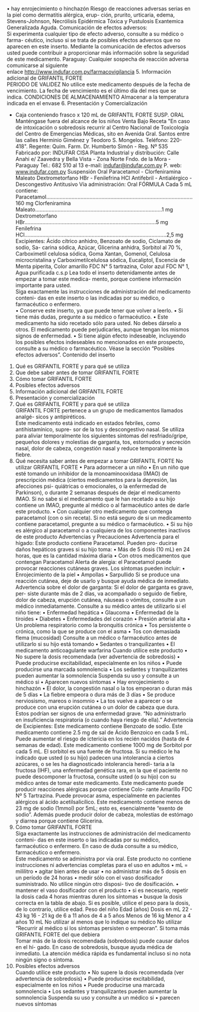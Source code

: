 •  hay enrojecimiento o hinchazón
Riesgo de reacciones adversas serias en la piel como dermatitis alérgica, erup-
ción,  prurito, urticaria, edema, Stevens-Johnson,  Necrólisis  Epidérmica Tóxica y 
Pustulosis  Exantemica Generalizada Aguda.
Comunicación de efectos adversos:  
Si experimenta cualquier tipo de efecto adverso, consulte a su médico o farma-
céutico, incluso si se trata de posibles efectos adversos que no aparecen en este 
inserto. Mediante la comunicación de efectos adversos usted puede contribuir a 
proporcionar más información sobre la seguridad de este medicamento.
Paraguay:  Cualquier  sospecha  de  reacción  adversa  comunicarse  al  siguiente  
enlace http://www.indufar.com.py/farmacovigilancia 
5. Información adicional de GRIFANTIL FORTE  
PERIODO DE VALIDEZ
No  utilice  este  medicamento  después  de  la  fecha  de  vencimiento.  La  fecha  de 
vencimiento es el último día del mes que se indica.
CONDICIONES DE ALMACENAMIENTO
Almacenar a la temperatura indicada en el envase 
6. Presentación y Comercialización 
- Caja conteniendo frasco x 120 mL de GRIFANTIL FORTE SUSP. ORAL  
Manténgase  fuera  del  alcance  de  los  niños
Venta  Bajo  Receta
"En  caso  de  intoxicación  o  sobredosis  recurrir  al  Centro  Nacional  de 
Toxicología  del  Centro  de  Emergencias  Médicas,  sito  en  Avenida  Gral. 
Santos  entre  las  calles  Herminio  Giménez  y  Teodoro  S.  Mongelos. 
Teléfono:  220-418".
Regente: Quím. Farm.
Dr. Humberto Simón - Reg. Nº 535
Fabricado por:
INDUFAR CISA
Planta Industrial y distribución:
Calle Anahi e/ Zaavedra y 
Bella Vista - Zona Norte
Fndo. de la Mora - Paraguay
Tel.: 682 510 al 13
e-mail: indufar@indufar.com.py
P. web: www.indufar.com.py
Suspensión  Oral
Paracetamol  -  Clorfeniramina  Maleato 
Dextrometorfano  HBr  -  Fenilefrina  HCl
Antifebril  -  Antialérgico  -  Descongestivo
Antitusivo
Vía  administración:  Oral
FÓRMULA
Cada 5 mL contiene:
Paracetamol..................................................................................................160 mg
Clorfeniramina Maleato.....................................................................................1 mg
Dextrometorfano HBr........................................................................................5 mg
Fenilefrina HCl...............................................................................................2,5 mg
Excipientes:  Ácido  cítrico  anhidro,  Benzoato  de  sodio,  Ciclamato  de  sodio,  Sa-
carina sódica, Azúcar, Glicerina anhidra, Sorbitol al 70 %, Carboximetil celulosa 
sódica, Goma Xantan, Gomenol, Celulosa microcristalina y Carboximetilcelulosa 
sódica, Eucaliptol, Escencia de Menta piperita, Color amarillo FDC N° 5 tartrazina, 
Color azul FDC N° 1, Agua purificada c.s.p
Lea todo el inserto detenidamente antes de empezar a tomar este medica-
mento, porque contiene información importante para usted.  
Siga exactamente las instrucciones de administración del medicamento conteni-
das en este inserto o las indicadas por su médico, o farmacéutico o enfermero.  
• Conserve este inserto, ya que puede tener que volver a leerlo.
• Si tiene más dudas, pregunte a su médico o farmacéutico. 
• Este medicamento ha sido recetado sólo para usted. No debes dárselo a otros. El 
medicamento puede perjudicarles, aunque tengan los mismos signos de enfermedad. 
• Si tiene algún efecto indeseable, incluyendo los posibles efectos indeseables no 
mencionados en este prospecto, consulte a su médico o farmacéutico. Véase la 
sección “Posibles efectos adversos”.
Contenido del inserto
1. Qué es GRIFANTIL FORTE y para qué se utiliza
2. Que debe saber antes de tomar GRIFANTIL FORTE
3. Cómo tomar GRIFANTIL FORTE
4. Posibles efectos adversos
5. Información adicional del GRIFANTIL FORTE
6. Presentación y comercialización 
1. Qué es GRIFANTIL FORTE y para qué se utiliza  
GRIFANTIL  FORTE    pertenece  a  un  grupo  de  medicamentos  llamados  analgé-
sicos y antipiréticos.  
Este medicamento está indicado en estados febriles, como antihistamínico, supre-
sor de la tos y descongestivo nasal.
Se utiliza para aliviar temporalmente los siguientes síntomas del resfriado/gripe, 
pequeños  dolores  y  molestias  de  garganta,  tos,  estornudos  y  secreción  nasal, 
dolor de cabeza, congestión nasal y reduce temporalmente la fiebre. 
2. Qué necesita saber antes de empezar a tomar GRIFANTIL FORTE
No utilizar GRIFANTIL FORTE
•  Para adormecer a un niño
• En un niño que esté tomando un inhibidor de la monoaminooxidasa (IMAO) de 
prescripción médica  (ciertos medicamentos para la depresión, las afecciones psi-
quiátricas o emocionales, o la  enfermedad  de  Parkinson),  o durante 2 semanas 
después de dejar el medicamento IMAO. Si no sabe si el medicamento que le han 
recetado a su hijo contiene un IMAO, pregunte al médico o al farmacéutico antes 
de darle este producto.
• Con cualquier otro medicamento que contenga paracetamol (con o sin receta). 
Si  no  está  seguro  de  si  un  medicamento  contiene  paracetamol,  pregunte  a  su 
médico o farmacéutico.
• Si su hijo es alérgico al paracetamol o a cualquiera de los componentes inactivos 
de este producto
Advertencias y Precauciones 
Advertencia para el hígado: Este producto contiene Paracetamol. Pueden pro-
ducirse daños hepáticos graves si su hijo toma:
•  Más de 5 dosis (10 mL) en 24 horas, que es la cantidad máxima diaria 
•  Con otros medicamentos que contengan Paracetamol
Alerta  de  alergia: el Paracetamol  puede provocar reacciones cutáneas graves. 
Los síntomas pueden incluir:
•  Enrojecimiento de la piel
•  Ampollas
•  Sarpullido
Si  se  produce  una  reacción  cutánea,  deje  de  usarlo  y  busque  ayuda  médica 
de inmediato.
Advertencia sobre el dolor de garganta: Si el dolor de garganta es grave, per-
siste durante más de 2 días, va acompañado o seguido de fiebre, dolor de cabeza, 
erupción cutánea, náuseas o vómitos, consulte a un médico inmediatamente. 
Consulte a su médico antes de utilizarlo si el niño tiene:
•  Enfermedad hepática
•  Glaucoma
•  Enfermedad de la tiroides
•  Diabetes
•  Enfermedades del corazón
•  Presión arterial alta
•  Un problema respiratorio como la bronquitis crónica
•  Tos persistente o crónica, como la que se produce con el asma
•  Tos con demasiada flema (mucosidad)
Consulte a un médico o farmacéutico antes de utilizarlo si su hijo está tomando
•  Sedantes o tranquilizantes
•  El medicamento anticoagulante warfarina
Cuando utilice este producto
•  No supere la dosis recomendada (ver advertencia de sobredosis)
•  Puede producirse excitabilidad, especialmente en los niños
•  Puede producirse una marcada somnolencia
•  Los sedantes y tranquilizantes pueden aumentar la somnolencia
Suspenda su uso y consulte a un médico si
•  Aparecen nuevos síntomas
•  Hay enrojecimiento o hinchazón
•  El dolor, la congestión nasal o la tos empeoran o duran más de 5 días
•  La fiebre empeora o dura más de 3 días 
•  Se produce nerviosismo, mareos o insomnio
• La tos vuelve a aparecer o se produce con una erupción cutánea o un dolor de 
cabeza que dura. Estos podrían ser signos de una enfermedad grave.
“No administrarlo en insuficiencia respiratoria (o cuando haya riesgo de ella).”
Advertencia de Excipientes:
Este medicamento contiene Benzoato de sodio. Este medicamento contiene 2.5 
mg de sal de Ácido Benzoico en cada 5 mL. Puede aumentar el riesgo de ictericia 
en los recién nacidos (hasta de 4 semanas de edad).
Este medicamento contiene 1000 mg de Sorbitol por cada 5 mL. El sorbitol es 
una fuente de fructosa. Si su médico le ha indicado que usted (o su hijo) padecen 
una intolerancia a ciertos azúcares, o se les ha diagnosticado intolerancia heredi-
taria a la fructosa (IHF), una enfermedad genética rara, en la que el paciente no 
puede descomponer la fructosa, consulte usted (o su hijo) con su médico antes 
de tomar este medicamento. 
Este  medicamento  puede  producir  reacciones  alérgicas  porque  contiene  Colo-
rante  Amarillo  FDC  Nº  5  Tartrazina.  Puede  provocar  asma,  especialmente  en 
pacientes alérgicos al ácido acetilsalicílico.
Este  medicamento  contiene  menos  de  23  mg  de  sodio  (1mmol)  por  5mL;  esto 
es,  esencialmente  “exento  de  sodio”.  Además  puede  producir  dolor  de  cabeza, 
molestias de estómago y diarrea porque contiene Glicerina.
3. Cómo tomar GRIFANTIL FORTE  
Siga exactamente las instrucciones de administración del medicamento conteni-
das en este inserto o las indicadas por su médico, farmacéutico o enfermero. En 
caso de duda consulte a su médico, farmacéutico o enfermero.  
Este medicamento se administra por vía oral.
Este  producto  no  contiene  instrucciones  ni  advertencias  completas  para  el  uso 
en adultos 
•  mL = mililitro 
•  agitar bien antes de usar 
•  no administrar más de 5 dosis en un período de 24 horas
•  medir sólo con el vaso dosificador suministrado. No utilice ningún otro disposi-
tivo de dosificación.
•  mantener el vaso dosificador con el producto
•  si es necesario, repetir la dosis cada 4 horas mientras duren los síntomas
• busque la dosis correcta en la tabla de abajo. Si es posible, utilice el peso para 
la dosis, de lo contrario, utilice edad.
Peso del niño
Edad (años)
Dosis en mL
22 - 43 kg
16 - 21 kg
de 6 a 11 años
de 4 a 5 años
Menos de 16 kg
Menor a 4 años
10 mL
No utilizar al menos que lo indique 
su médico
No utilizar
“Recurrir al médico si los síntomas persisten o empeoran”.
Si toma más GRIFANTIL FORTE del que debiera  
Tomar más de la dosis recomendada (sobredosis) puede causar daños en el hí-
gado. En caso de sobredosis, busque ayuda médica de inmediato. La atención 
médica rápida es fundamental incluso si no nota ningún signo o síntoma.
4. Posibles efectos adversos  
Cuando utilice este producto
•  No supere la dosis recomendada (ver advertencia de sobredosis)
•  Puede producirse excitabilidad, especialmente en los niños
•  Puede producirse una marcada somnolencia
•  Los sedantes y tranquilizantes pueden aumentar la somnolencia
Suspenda su uso y consulte a un médico si
•  parecen nuevos síntomas